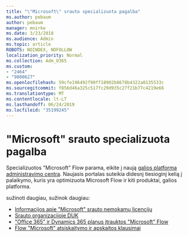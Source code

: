 ```yaml
---
title: "\"Microsoft\" srauto specializuota pagalba"
ms.author: pebaum
author: pebaum
manager: mnirke
ms.date: 3/23/2018
ms.audience: Admin
ms.topic: article
ROBOTS: NOINDEX, NOFOLLOW
localization_priority: Normal
ms.collection: Adm_O365
ms.custom:
- "2464"
- "9000627"
ms.openlocfilehash: 59cfe196492f90ff18902b8678b4322a0135533c
ms.sourcegitcommit: f856d46a325c517fc29d935c27f21b77c4219e66
ms.translationtype: MT
ms.contentlocale: lt-LT
ms.lasthandoff: 06/24/2019
ms.locfileid: "35199245"
---
```

# <a name="microsoft-flow-specialized-support"></a>"Microsoft" srauto specializuota pagalba

Specializuotos "Microsoft" Flow parama, eikite į naują [galios platforma administravimo centrą](https://aka.ms/flowadminsupport). Naujasis portalas suteikia didesnį tiesioginį kelią į palaikymo, kuris yra optimizuota Microsoft Flow ir kiti produktai, galios platforma.

sužinoti daugiau, sužinok daugiau:
- [Informacijos apie "Microsoft" srauto nemokamų licencijų](https://go.microsoft.com/fwlink/?linkid=2095610)
- [Srauto organizacijoje DUK](https://go.microsoft.com/fwlink/?linkid=2072608)
- ["Office 365" ir Dynamics 365 planus įtrauktos "Microsoft" Flow](https://go.microsoft.com/fwlink/?linkid=2072406)
- [Flow "Microsoft" atsiskaitymo ir apskaitos klausimai](https://go.microsoft.com/fwlink/?linkid=2072612)